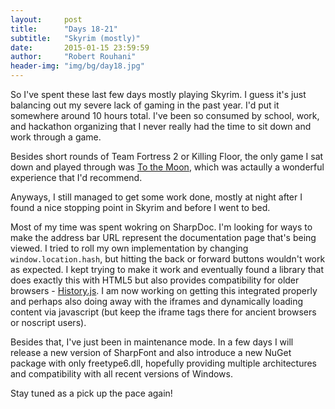```yaml
---
layout:     post
title:      "Days 18-21"
subtitle:   "Skyrim (mostly)"
date:       2015-01-15 23:59:59
author:     "Robert Rouhani"
header-img: "img/bg/day18.jpg"
---
```


So I've spent these last few days mostly playing Skyrim. I guess it's just
balancing out my severe lack of gaming in the past year. I'd put it somewhere
around 10 hours total. I've been so consumed by school, work, and hackathon
organizing that I never really had the time to sit down and work through a
game.

Besides short rounds of Team Fortress 2 or Killing Floor, the only game I sat
down and played through was [To the Moon][1], which was actaully a wonderful
experience that I'd recommend.

Anyways, I still managed to get some work done, mostly at night after I found
a nice stopping point in Skyrim and before I went to bed.

Most of my time was spent wokring on SharpDoc. I'm looking for ways to make
the address bar URL represent the documentation page that's being viewed. I
tried to roll my own implementation by changing `window.location.hash`, but
hitting the back or forward buttons wouldn't work as expected. I kept trying
to make it work and eventually found a library that does exactly this with
HTML5 but also provides compatibility for older browsers - [History.js][2]. I
am now working on getting this integrated properly and perhaps also doing
away with the iframes and dynamically loading content via javascript (but keep
the iframe tags there for ancient browsers or noscript users).

Besides that, I've just been in maintenance mode. In a few days I will release
a new version of SharpFont and also introduce a new NuGet package with
only freetype6.dll, hopefully providing multiple architectures and
compatibility with all recent versions of Windows.

Stay tuned as a pick up the pace again!


[1]: http://freebirdgames.com/to_the_moon/
[2]: https://github.com/browserstate/history.js/
